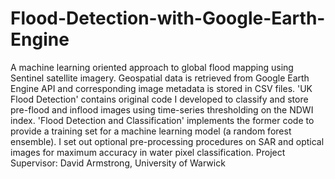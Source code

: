 # Flood-Detection-with-Google-Earth-Engine
A machine learning oriented approach to global flood mapping using Sentinel satellite imagery. Geospatial data is retrieved from Google Earth Engine API and corresponding image metadata is stored in CSV files. 'UK Flood Detection' contains original code I developed to classify and store pre-flood and inflood images using time-series thresholding on the NDWI index. 'Flood Detection and Classification' implements the former code to provide a training set for a machine learning model (a random forest ensemble). I set out optional pre-processing procedures on SAR and optical images for maximum accuracy in water pixel classification.
Project Supervisor: David Armstrong, University of Warwick 
